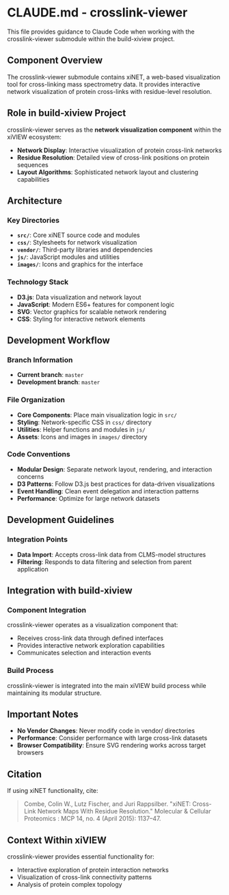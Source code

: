 # CLAUDE.md - crosslink-viewer

This file provides guidance to Claude Code when working with the crosslink-viewer submodule within the build-xiview project.

## Component Overview

The crosslink-viewer submodule contains xiNET, a web-based visualization tool for cross-linking mass spectrometry data. It provides interactive network visualization of protein cross-links with residue-level resolution.

## Role in build-xiview Project

crosslink-viewer serves as the **network visualization component** within the xiVIEW ecosystem:

- **Network Display**: Interactive visualization of protein cross-link networks
- **Residue Resolution**: Detailed view of cross-link positions on protein sequences
- **Layout Algorithms**: Sophisticated network layout and clustering capabilities

## Architecture

### Key Directories

- **`src/`**: Core xiNET source code and modules
- **`css/`**: Stylesheets for network visualization
- **`vendor/`**: Third-party libraries and dependencies
- **`js/`**: JavaScript modules and utilities
- **`images/`**: Icons and graphics for the interface

### Technology Stack

- **D3.js**: Data visualization and network layout
- **JavaScript**: Modern ES6+ features for component logic
- **SVG**: Vector graphics for scalable network rendering
- **CSS**: Styling for interactive network elements

## Development Workflow

### Branch Information
- **Current branch**: `master`
- **Development branch**: `master`

### File Organization

- **Core Components**: Place main visualization logic in `src/`
- **Styling**: Network-specific CSS in `css/` directory
- **Utilities**: Helper functions and modules in `js/`
- **Assets**: Icons and images in `images/` directory

### Code Conventions

- **Modular Design**: Separate network layout, rendering, and interaction concerns
- **D3 Patterns**: Follow D3.js best practices for data-driven visualizations
- **Event Handling**: Clean event delegation and interaction patterns
- **Performance**: Optimize for large network datasets

## Development Guidelines

### Integration Points

- **Data Import**: Accepts cross-link data from CLMS-model structures
- **Filtering**: Responds to data filtering and selection from parent application

## Integration with build-xiview

### Component Integration

crosslink-viewer operates as a visualization component that:
- Receives cross-link data through defined interfaces
- Provides interactive network exploration capabilities
- Communicates selection and interaction events

### Build Process

crosslink-viewer is integrated into the main xiVIEW build process while maintaining its modular structure.

## Important Notes

- **No Vendor Changes**: Never modify code in vendor/ directories
- **Performance**: Consider performance with large cross-link datasets
- **Browser Compatibility**: Ensure SVG rendering works across target browsers

## Citation

If using xiNET functionality, cite:
> Combe, Colin W., Lutz Fischer, and Juri Rappsilber. "xiNET: Cross-Link Network Maps With Residue Resolution." Molecular & Cellular Proteomics : MCP 14, no. 4 (April 2015): 1137–47.

## Context Within xiVIEW

crosslink-viewer provides essential functionality for:
- Interactive exploration of protein interaction networks
- Visualization of cross-link connectivity patterns
- Analysis of protein complex topology
